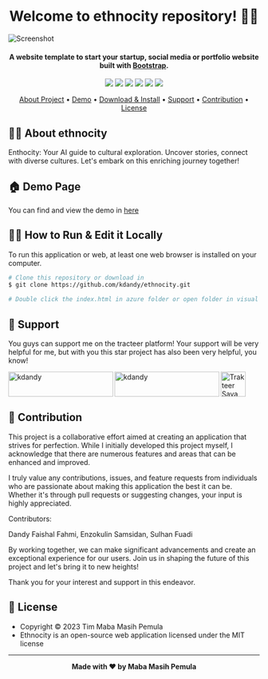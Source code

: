 <h1 align="center">Welcome to ethnocity repository! 👋🏻</h1>

![Screenshot](https://github.com/kdandy/ethnocity/assets/50922642/4b94b858-cd50-4964-8c4e-76a5b3a6366f)

<p></p>

<h4 align="center">A website template to start your startup, social media or portfolio website built with <a href="https://getbootstrap.com/" target="_blank">Bootstrap</a>.
</h4>

<p></p>

<p align="center">
	<img src="https://img.shields.io/github/issues/kdandy/ethnocity?style=flat-square">
	<img src="https://img.shields.io/github/stars/kdandy/ethnocity?style=flat-square"> 
	<img src="https://img.shields.io/github/forks/kdandy/ethnocity?style=flat-square">
	<img src="https://img.shields.io/github/license/kdandy/ethnocity?style=flat-square">
	<img src="https://img.shields.io/badge/maintained%3F-no-red.svg?style=flat-square">
	<img src="https://img.shields.io/github/followers/kdandy.svg?style=flat-square&label=followers">
</p>

<p align="center">
  <a href="#about">About Project</a> •
  <a href="#demo">Demo</a> •
  <a href="#download">Download & Install</a> •
  <a href="#support">Support</a> •
  <a href="#contribution">Contribution</a> •
  <a href="#license">License</a>
</p>

<p></p>

<h2 id="about">🐱‍🏍 About ethnocity</h2>
Enthocity: Your AI guide to cultural exploration. Uncover stories, connect with diverse cultures. Let's embark on this enriching journey together!

<p></p>

<h2 id="demo">🏠 Demo Page</h2>

You can find and view the demo in [here](https://ethnocity.vercel.app/)

<p></p>

<h2 id="download">🐱‍💻 How to Run & Edit it Locally</h2>

To run this application or web, at least one web browser is installed on your computer.

```bash
# Clone this repository or download in
$ git clone https://github.com/kdandy/ethnocity.git

# Double click the index.html in azure folder or open folder in visual studio code or another IDE you use to edit it!

```

<p></p>

<h2 id="support">💌 Support</h2>

You guys can support me on the tracteer platform! Your support will be very helpful for me, but with you this star project has also been very helpful, you know!

<p></p>

<a href="https://trakteer.id/kdandy" target="_blank"><img id="wse-buttons-preview" src="https://cdn.trakteer.id/images/embed/trbtn-red-5.png" height="50" style="border:0px;height:50px;" alt="Trakteer Saya"></a><a href="https://www.buymeacoffee.com/kdandy"> <img align="left" src="https://cdn.buymeacoffee.com/buttons/v2/default-yellow.png" height="50" width="210" alt="kdandy" /></a><a href="https://ko-fi.com/kdandy"> <img align="left" src="https://cdn.ko-fi.com/cdn/kofi3.png?v=3" height="50" width="210" alt="kdandy" /></a><p></p>

<h2 id="contribution">🤝 Contribution</h2>

This project is a collaborative effort aimed at creating an application that strives for perfection. While I initially developed this project myself, I acknowledge that there are numerous features and areas that can be enhanced and improved.

I truly value any contributions, issues, and feature requests from individuals who are passionate about making this application the best it can be. Whether it's through pull requests or suggesting changes, your input is highly appreciated.

Contributors:

Dandy Faishal Fahmi, Enzokulin Samsidan, Sulhan Fuadi

By working together, we can make significant advancements and create an exceptional experience for our users. Join us in shaping the future of this project and let's bring it to new heights!

Thank you for your interest and support in this endeavor.

<p></p>

<h2 id="license">📝 License</h2>

- Copyright © 2023 Tim Maba Masih Pemula
- Ethnocity is an open-source web application licensed under the MIT license

---

**<p align="center">Made with ❤️ by Maba Masih Pemula</p>**

